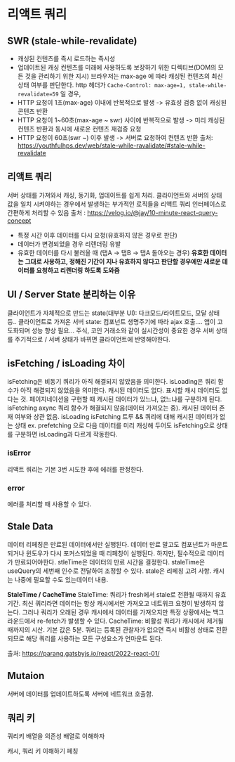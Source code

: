 # 리액트 쿼리

## **SWR (stale-while-revalidate)**

- 캐싱된 컨텐츠를 즉시 로드하는 즉시성
- 업데이트된 캐싱 컨텐츠를 미래에 사용하도록 보장하기 위한 디렉티브(DOM의 모든 것을 관리하기 위한 지시)
  브라우저는 max-age 에 따라 캐싱된 컨텐츠의 최신 상태 여부를 판단한다.
  http 헤더가 `Cache-Control: max-age=1, stale-while-revalidate=59` 일 경우,
- HTTP 요청이 1초(max-age) 이내에 반복적으로 발생 -> 유효성 검증 없이 캐싱된 콘텐츠 반환
- HTTP 요청이 1~60초(max-age ~ swr) 사이에 반복적으로 발생 -> 미리 캐싱된 컨텐츠 반환과 동시에 새로운 컨텐츠 재검증 요청
- HTTP 요청이 60초(swr ~) 이후 발생 -> 서버로 요청하여 컨텐츠 반환
  출처: https://youthfulhps.dev/web/stale-while-ravalidate/#stale-while-revalidate

## 리액트 쿼리

서버 상태를 가져와서 캐싱, 동기화, 업데이트를 쉽게 처리.
클라이언트와 서버의 상태 값을 일치 시켜야하는 경우에서 발생하는 부가적인 로직들을 리액트 쿼리 인터페이스로 간편하게 처리할 수 있음
출처 : https://velog.io/@jay/10-minute-react-query-concept

- 특정 시간 이후 데이터를 다시 요청(유효하지 않은 경우로 판단)
- 데이터가 변경되었을 경우 리렌더링 유발
- 유효한 데이터를 다시 불러올 때 (탭A -> 탭B -> 탭A 돌아오는 경우)
  **유효한 데이터는 그대로 사용하고, 정해진 기간이 지나 유효하지 않다고 판단할 경우에만 새로운 데이터를 요청하고 리렌더링 하도록 도와줌**

## UI / Server State 분리하는 이유

클라이언트가 자체적으로 만드는 state(대부분 UI): 다크모드/라이트모드, 모달 상태 등..
클라이언트로 가져온 서버 state: 컴포넌트 생명주기에 따라 ajax 호출....
앱이 고도화되며 성능 향상 필요...
주식, 코인 거래소와 같이 실시간성이 중요한 경우 서버 상태를 주기적으로 / 서버 상태가 바뀌면 클라이언트에 반영해야한다.

## isFetching / isLoading 차이

isFetching은 비동기 쿼리가 아직 해결되지 않았음을 의미한다.
isLoading은 쿼리 함수가 아직 해결되지 않았음을 의미한다. 캐시된 데이터도 없다. 표시할 캐시 데이터도 없다는 것.
페이지네이션을 구현할 때 캐시된 데이터가 있느냐, 없느냐를 구분하게 된다.
isFetching axync 쿼리 함수가 해결되지 않음(데이터 가져오는 중). 캐시된 데이터 존재 여부와 상관 없음.
isLoading isFetching 트루 && 쿼리에 대해 캐시된 데이터가 없는 상태
ex. prefetching 으로 다음 데이터를 미리 캐싱해 두어도 isFetching으로 상태를 구분하면 isLoading과 다르게 작동한다.

### isError

리액트 쿼리는 기본 3번 시도한 후에 에러를 판정한다.

### error

에러를 처리할 때 사용할 수 있다.

## Stale Data

데이터 리페칭은 만료된 데이터에서만 실행된다. 데이터 만료 말고도 컴포넌트가 마운트되거나 윈도우가 다시 포커스되었을 때 리페칭이 실행된다. 하지만, 필수적으로 데이터가 만료되어야한다. stleTime은 데이터의 만료 시간을 결정한다.
staleTime은 useQuery의 세번째 인수로 전달하여 조정할 수 있다.
stale은 리페칭 고려 사항. 캐시는 나중에 필요할 수도 있는데이터 내용.

**StaleTime / CacheTime**
StaleTime: 쿼리가 fresh에서 stale로 전환될 때까지 유효 기간. 최신 쿼리라면 데이터는 항상 캐시에서만 가져오고 네트워크 요청이 발생하지 않는다. 그러나 쿼리가 오래된 경우 캐시에서 데이터를 가져오지만 특정 상황에서는 백그라운드에서 re-fetch가 발생할 수 있다.
CacheTime: 비활성 쿼리가 캐시에서 제거될 때까지의 시산. 기본 값은 5분. 쿼리는 등록된 관찰자가 없으면 즉시 비활성 상태로 전환되므로 해당 쿼리를 사용하는 모든 구성요소가 언마운트 된다.

출처: https://parang.gatsbyjs.io/react/2022-react-01/

## Mutaion

서버에 데이터를 업데이트하도록 서버에 네트워크 호출함.

## 쿼리 키

쿼리키 배열을 의존성 배열로 이해하자

캐시, 쿼리 키 이해하기
페칭
